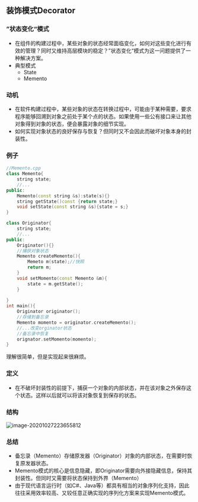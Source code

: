 ## 装饰模式Decorator

### ”状态变化“模式

- 在组件的构建过程中，某些对象的状态经常面临变化，如何对这些变化进行有效的管理？同时又维持高层模块的稳定？”状态变化“模式为这一问题提供了一种解决方案。
- 典型模式
  - State
  - Memento

### 动机

- 在软件构建过程中，某些对象的状态在转换过程中，可能由于某种需要，要求程序能够回溯到对象之前处于某个点的状态。如果使用一些公有接口来让其他对象得到对象的状态，便会暴露对象的细节实现。
- 如何实现对象状态的良好保存与恢复？但同时又不会因此而破坏对象本身的封装性。



### 例子

```cpp
//Memento.cpp
class Memento{
    string state;
    //...
public:
    Memento(const string &s):state(s){}
    string getState()const {return state;}
    void setState(const string &s){state = s;} 
}

class Originator{
    string state;
    //...
public:
    Originator(){}
    //捕获对象状态
    Memento createMemento(){
        Memeto m(state);//快照
        return m;
    }
    void setMomento(const Memento &m){
        state = m.getState();
    }
    
}
int main(){
    Originator originator();
    //存储到备忘录
    Memento momento = originator.createMemento();
    //...改变orginator状态
    //备忘录中恢复
    orignator.setMomento(momento);
}
```

理解很简单，但是实现起来很麻烦。

### 定义

- 在不破坏封装性的前提下，捕获一个对象的内部状态，并在该对象之外保存这个状态。这样以后就可以将该对象恢复到保存的状态。


### 结构

![image-20201027223655812](https://i.loli.net/2020/10/27/p4yu3dj9Q6LtcHU.png)

### 总结

- 备忘录（Memento）存储原发器（Originator）对象的内部状态，在需要时恢复原发器状态。
- Memento模式的核心是信息隐藏，即Originator需要向外接隐藏信息，保持其封装性。但同时又需要将状态保持到外界（Memento）
- 由于现代语言运行时（如C#、Java等）都具有相当的对象序列化支持，因此往往采用效率较高、又较任意正确实现的序列化方案来实现Memento模式。

